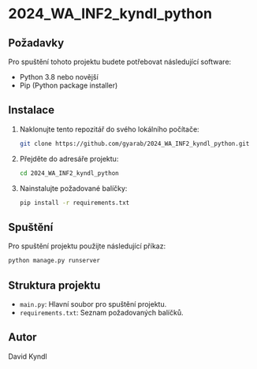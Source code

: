 # 2024_WA_INF2_kyndl_python

## Požadavky
Pro spuštění tohoto projektu budete potřebovat následující software:
- Python 3.8 nebo novější
- Pip (Python package installer)

## Instalace
1. Naklonujte tento repozitář do svého lokálního počítače:
    ```bash
    git clone https://github.com/gyarab/2024_WA_INF2_kyndl_python.git
    ```
2. Přejděte do adresáře projektu:
    ```bash
    cd 2024_WA_INF2_kyndl_python
    ```
3. Nainstalujte požadované balíčky:
    ```bash
    pip install -r requirements.txt
    ```

## Spuštění
Pro spuštění projektu použijte následující příkaz:
```bash
python manage.py runserver
```

## Struktura projektu
- `main.py`: Hlavní soubor pro spuštění projektu.
- `requirements.txt`: Seznam požadovaných balíčků.

## Autor
David Kyndl